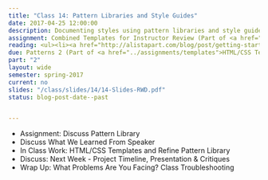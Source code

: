 ```yaml
---
title: "Class 14: Pattern Libraries and Style Guides"
date: 2017-04-25 12:00:00
description: Documenting styles using pattern libraries and style guides.  If time, briefly discuss print stylesheets, CSS preprocessors, reset stylesheets and responsive email.
assignment: Combined Templates for Instructor Review (Part of <a href="../assignments/templates">HTML/CSS Templates + Patterns</a>) and <a href="../assignments/timeline-presentation">Project Hub, Pattern Library & Review Session</a>
reading: <ul><li><a href="http://alistapart.com/blog/post/getting-started-with-pattern-libraries">Getting Started with Pattern Libraries by Anna Debenham</a></li><li><a href="http://bradfrost.com/blog/post/style-guide-best-practices/">Style Guide Best Practices by Brad Frost</a></li><li><a href="http://www.smashingmagazine.com/2011/11/how-to-set-up-a-print-style-sheet/">For Reference - How to Set Up A Print Style Sheet by Christian Krammer</a></li></ul>
due: Patterns 2 (Part of <a href="../assignments/templates">HTML/CSS Templates + Patterns</a>)
part: "2"
layout: wide
semester: spring-2017
current: no
slides: "/class/slides/14/14-Slides-RWD.pdf"
status: blog-post-date--past


---
```


* Assignment: Discuss Pattern Library
* Discuss What We Learned From Speaker
* In Class Work: HTML/CSS Templates and Refine Pattern Library
* Discuss:  Next Week - Project Timeline, Presentation & Critiques
* Wrap Up:  What Problems Are You Facing?  Class Troubleshooting
